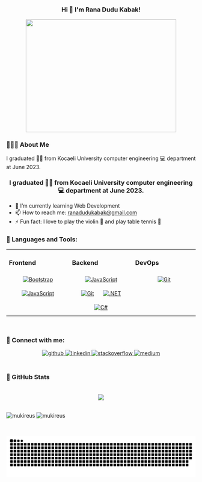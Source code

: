  ### <div align="center">Hi 👋 I'm Rana Dudu Kabak!</div>

<div align="center">
<img src="https://camo.githubusercontent.com/691cdc5f9c4dc0e88650b97d480af9237d9422963bd1184f95e00087d3aa8bbd/68747470733a2f2f692e696d6775722e636f6d2f72486c456444712e676966" align="center" height="300" width="400" />
</div>

### 👩🏻‍💻 About Me

I graduated 👨‍🎓 from Kocaeli University computer engineering 💻 department at June 2023.

### <div align="center">I graduated 👨‍🎓 from Kocaeli University computer engineering 💻 department at June 2023.</div>

- 🌱 I’m currently learning Web Development 
- 📫 How to reach me: ranadudukabak@gmail.com
- ⚡ Fun fact: I love to play the violin 🎻 and play table tennis 🏓

### 🔧 Languages and Tools:

<table><tr><td valign="top" width="33%">



### Frontend  
<div align="center">  
<a href="https://getbootstrap.com/docs/3.4/javascript/" target="_blank"><img style="margin: 10px" src="https://profilinator.rishav.dev/skills-assets/bootstrap-plain.svg" alt="Bootstrap" height="50" /></a>  
<a href="https://www.javascript.com/" target="_blank"><img style="margin: 10px" src="https://profilinator.rishav.dev/skills-assets/javascript-original.svg" alt="JavaScript" height="50" /></a>  

</div>

</td><td valign="top" width="33%">



### Backend  
<div align="center">  
<a href="https://www.javascript.com/" target="_blank"><img style="margin: 10px" src="https://profilinator.rishav.dev/skills-assets/javascript-original.svg" alt="JavaScript" height="50" /></a>  
<a href="https://github.com/" target="_blank"><img style="margin: 10px" src="https://profilinator.rishav.dev/skills-assets/git-scm-icon.svg" alt="Git" height="50" /></a>  
<a href="https://dotnet.microsoft.com/download/dotnet-framework" target="_blank"><img style="margin: 10px" src="https://profilinator.rishav.dev/skills-assets/dot-net-original-wordmark.svg" alt=".NET" height="50" /></a>  
<a href="https://docs.microsoft.com/en-us/dotnet/csharp/" target="_blank"><img style="margin: 10px" src="https://profilinator.rishav.dev/skills-assets/csharp-original.svg" alt="C#" height="50" /></a>   
</div>

</td><td valign="top" width="33%">



### DevOps  
<div align="center">  
<a href="https://github.com/" target="_blank"><img style="margin: 10px" src="https://profilinator.rishav.dev/skills-assets/git-scm-icon.svg" alt="Git" height="50" /></a>  
</div>

</td></tr></table>  

<br/>

### 📩 Connect with me:

<div align="center">
<a href="https://github.com/ranadudukabak" target="_blank">
<img src=https://img.shields.io/badge/github-%2324292e.svg?&style=for-the-badge&logo=github&logoColor=white alt=github style="margin-bottom: 5px;" />
</a>
<a href="https://www.linkedin.com/in/ranadudukabak/" target="_blank">
<img src=https://img.shields.io/badge/linkedin-%231E77B5.svg?&style=for-the-badge&logo=linkedin&logoColor=white alt=linkedin style="margin-bottom: 5px;" />
</a>
<a href="https://stackoverflow.com/users/14545110/ranadudukabak" target="_blank">
<img src=https://img.shields.io/badge/stackoverflow-%23F28032.svg?&style=for-the-badge&logo=stackoverflow&logoColor=white alt=stackoverflow style="margin-bottom: 5px;" />
</a>
<a href="https://medium.com/@ranadudukabak" target="_blank">
<img src=https://img.shields.io/badge/medium-%23292929.svg?&style=for-the-badge&logo=medium&logoColor=white alt=medium style="margin-bottom: 5px;" />
</a>  
</div>

<br />

### 🎡 GitHub Stats

<br/>  

<div align="center">
<img src="https://komarev.com/ghpvc/?username=IremYurtlugil&&style=flat-square" align="center" />
</div>  
  
<br/>  

<img height="180em" align="center" src="https://github-readme-stats.vercel.app/api/top-langs?username=ranadudukabak&show_icons=true&locale=en&layout=compact&langs_count=8&theme=algolia" alt="mukireus"/> <img height="180em" align="center" src="https://github-readme-stats.vercel.app/api?username=ranadudukabak&show_icons=true&locale=en&theme=algolia&include_all_commits=true&count_private=true" alt="mukireus"/>

<br />

<p>
  <img  src="https://raw.githubusercontent.com/Elanza-48/Elanza-48/main/resources/img/github-contribution-grid-snake.svg"
    alt="example" />
</p>



